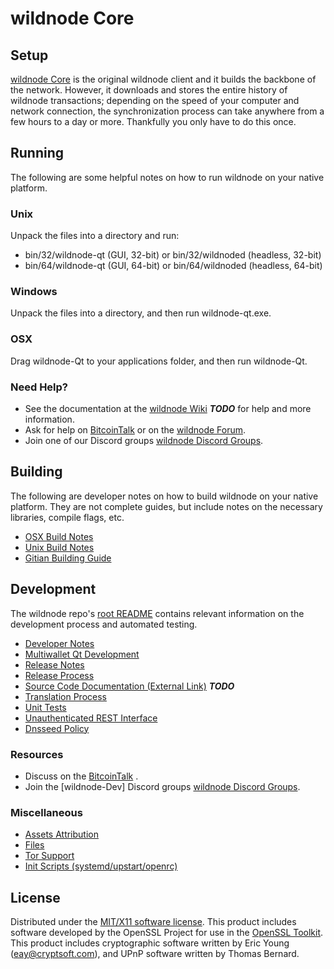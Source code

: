 wildnode Core
=====================

Setup
---------------------
[wildnode Core](http://wildnodecoin.com) is the original wildnode client and it builds the backbone of the network. However, it downloads and stores the entire history of wildnode transactions; depending on the speed of your computer and network connection, the synchronization process can take anywhere from a few hours to a day or more. Thankfully you only have to do this once.

Running
---------------------
The following are some helpful notes on how to run wildnode on your native platform.

### Unix

Unpack the files into a directory and run:

- bin/32/wildnode-qt (GUI, 32-bit) or bin/32/wildnoded (headless, 32-bit)
- bin/64/wildnode-qt (GUI, 64-bit) or bin/64/wildnoded (headless, 64-bit)

### Windows

Unpack the files into a directory, and then run wildnode-qt.exe.

### OSX

Drag wildnode-Qt to your applications folder, and then run wildnode-Qt.

### Need Help?

* See the documentation at the [wildnode Wiki](https://en.bitcoin.it/wiki/Main_Page) ***TODO***
for help and more information.
* Ask for help on [BitcoinTalk](https://bitcointalk.org/index.php) or on the [wildnode Forum](http://wildnodecoin.com/).
* Join one of our Discord groups [wildnode Discord Groups](https://discord.gg/YcnvMqt).

Building
---------------------
The following are developer notes on how to build wildnode on your native platform. They are not complete guides, but include notes on the necessary libraries, compile flags, etc.

- [OSX Build Notes](build-osx.md)
- [Unix Build Notes](build-unix.md)
- [Gitian Building Guide](gitian-building.md)

Development
---------------------
The wildnode repo's [root README](https://github.com/eastcoastcrypto/wildnode/blob/master/README.md) contains relevant information on the development process and automated testing.

- [Developer Notes](developer-notes.md)
- [Multiwallet Qt Development](multiwallet-qt.md)
- [Release Notes](release-notes.md)
- [Release Process](release-process.md)
- [Source Code Documentation (External Link)](https://dev.visucore.com/bitcoin/doxygen/) ***TODO***
- [Translation Process](translation_process.md)
- [Unit Tests](unit-tests.md)
- [Unauthenticated REST Interface](REST-interface.md)
- [Dnsseed Policy](dnsseed-policy.md)

### Resources

* Discuss on the [BitcoinTalk](https://bitcointalk.org/index.php?topic=1262920.0) .
* Join the [wildnode-Dev] Discord groups [wildnode Discord Groups](https://discord.gg/YcnvMqt).

### Miscellaneous
- [Assets Attribution](assets-attribution.md)
- [Files](files.md)
- [Tor Support](tor.md)
- [Init Scripts (systemd/upstart/openrc)](init.md)

License
---------------------
Distributed under the [MIT/X11 software license](http://www.opensource.org/licenses/mit-license.php).
This product includes software developed by the OpenSSL Project for use in the [OpenSSL Toolkit](https://www.openssl.org/). This product includes
cryptographic software written by Eric Young ([eay@cryptsoft.com](mailto:eay@cryptsoft.com)), and UPnP software written by Thomas Bernard.

